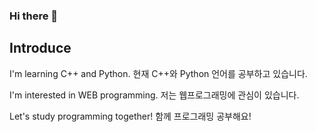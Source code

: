 ### Hi there 👋

<!--
**ehddbs730/ehddbs730** is a ✨ _special_ ✨ repository because its `README.md` (this file) appears on your GitHub profile.

Here are some ideas to get you started:

- 🔭 I’m currently working on ...
- 🌱 I’m currently learning ...
- 👯 I’m looking to collaborate on ...
- 🤔 I’m looking for help with ...
- 💬 Ask me about ...
- 📫 How to reach me: ...
- 😄 Pronouns: ...
- ⚡ Fun fact: ...
-->

## Introduce
I'm learning C++ and Python.
현재 C++와 Python 언어를 공부하고 있습니다.

I'm interested in WEB programming.
저는 웹프로그래밍에 관심이 있습니다.

Let's study programming together!
함께 프로그래밍 공부해요!
